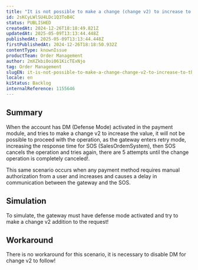```yaml
---
title: "It is not possible to make a change (change v2) to increase to the order if the account has Defense Mode active in payments or any other payment!"
id: 2sKCyLWlSU4LDc1Q3ToB4C
status: PUBLISHED
createdAt: 2024-12-26T18:18:49.821Z
updatedAt: 2025-05-09T13:13:44.448Z
publishedAt: 2025-05-09T13:13:44.448Z
firstPublishedAt: 2024-12-26T18:18:50.932Z
contentType: knownIssue
productTeam: Order Management
author: 2mXZkbi0oi061KicTExNjo
tag: Order Management
slugEN: it-is-not-possible-to-make-a-change-change-v2-to-increase-to-the-order-if-the-account-has-defense-mode-active-in-payments-or-any-other-payment
locale: en
kiStatus: Backlog
internalReference: 1155646
---
```


## Summary


When the account has DM (Defense Mode) activated in the payment module, and tries to make a change v2 to increase the value, it will not be possible to proceed with the operation, as the gateway enters retry mode, increasing the response time for SOS (SalesOrdemSystem), then SOS cancels the operation and tries again, there are 5 attempts until the change operation is completely canceled!.

This same scenario occurs when any payment method requires manual authorization from a user and increases and causes a delay in communication between the gateway and the SOS.


##

## Simulation


To simulate, the gateway must have defense mode activated and try to make a change v2 addition to the request!


##

## Workaround


There is no workaround for this scenario, it is necessary to disable DM for change v2 to follow!





